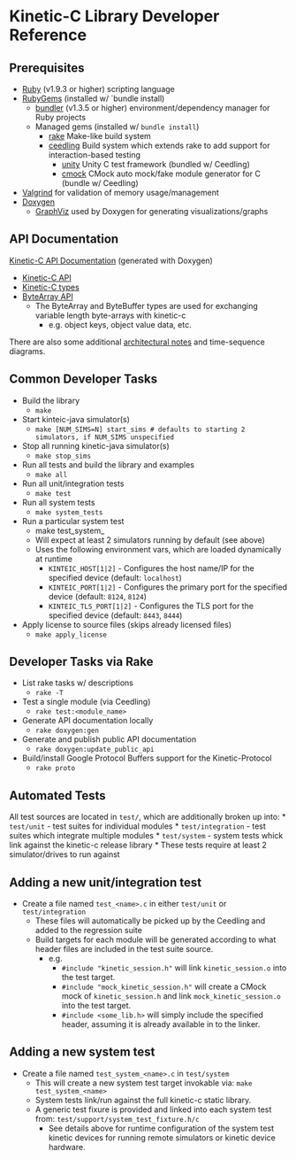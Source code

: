 Kinetic-C Library Developer Reference
=====================================

Prerequisites
-------------
* [Ruby](https://www.ruby-lang.org) (v1.9.3 or higher) scripting language
* [RubyGems](http://rubygems.org) (installed w/ `bundle install)
    * [bundler](http://bundler.io) (v1.3.5 or higher) environment/dependency manager for Ruby projects
    * Managed gems (installed w/ `bundle install`)
        * [rake](https://rubygems.org/gems/rake) Make-like build system
        * [ceedling](https://github.com/ThrowTheSwitch/Ceedling) Build system which extends rake to add support for interaction-based testing
            * [unity](https://github.com/ThrowTheSwitch/Unity) Unity C test framework (bundled w/ Ceedling)
            * [cmock](https://github.com/ThrowTheSwitch/CMock) CMock auto mock/fake module generator for C (bundle w/ Ceedling)
* [Valgrind](http://valgrind.org/) for validation of memory usage/management
* [Doxygen](https://github.com/doxygen)
    * [GraphViz](http://www.graphviz.org/) used by Doxygen for generating visualizations/graphs

API Documentation
-----------------
[Kinetic-C API Documentation](http://seagate.github.io/kinetic-c/) (generated with Doxygen)
* [Kinetic-C API](http://seagate.github.io/kinetic-c/kinetic__client_8h.html)
* [Kinetic-C types](http://seagate.github.io/kinetic-c/kinetic__types_8h.html)
* [ByteArray API](http://seagate.github.io/kinetic-c/byte__array_8h.html)
    * The ByteArray and ByteBuffer types are used for exchanging variable length byte-arrays with kinetic-c
        * e.g. object keys, object value data, etc.

There are also some additional [architectural notes](docs) and time-sequence diagrams.

[docs]: https://github.com/Seagate/kinetic-c/blob/master/docs/sequence_diagrams/arch_docs.md

Common Developer Tasks
----------------------
* Build the library
    * `make`
* Start kinteic-java simulator(s)
    * `make [NUM_SIMS=N] start_sims # defaults to starting 2 simulators, if NUM_SIMS unspecified`
* Stop all running kinetic-java simulator(s)
    * `make stop_sims`
* Run all tests and build the library and examples
    * `make all`
* Run all unit/integration tests
    * `make test`
* Run all system tests
    * `make system_tests`
* Run a particular system test
    * make test_system_<module>
    * Will expect at least 2 simulators running by default (see above)
    * Uses the following environment vars, which are loaded dynamically at runtime
        * `KINTEIC_HOST[1|2]` - Configures the host name/IP for the specified device (default: `localhost`)
        * `KINTEIC_PORT[1|2]` - Configures the primary port for the specified device (default: `8124`, `8124`)
        * `KINTEIC_TLS_PORT[1|2]` - Configures the TLS port for the specified device (default: `8443`, `8444`)
* Apply license to source files (skips already licensed files)
    * `make apply_license`

Developer Tasks via Rake
------------------------
* List rake tasks w/ descriptions
    * `rake -T`
* Test a single module (via Ceedling)
    * `rake test:<module_name>`
* Generate API documentation locally
    * `rake doxygen:gen`
* Generate and publish public API documentation
    * `rake doxygen:update_public_api`
* Build/install Google Protocol Buffers support for the Kinetic-Protocol
    * `rake proto`

Automated Tests
---------------
All test sources are located in `test/`, which are additionally broken up into:
    * `test/unit` - test suites for individual modules
    * `test/integration` - test suites which integrate multiple modules
    * `test/system` - system tests whick link against the kinetic-c release library
        * These tests require at least 2 simulator/drives to run against

Adding a new unit/integration test
----------------------------------
* Create a file named `test_<name>.c` in either `test/unit` or `test/integration`
    * These files will automatically be picked up by the Ceedling and added to the regression suite
    * Build targets for each module will be generated according to what header files are included in the test suite source.
        * e.g.
            * `#include "kinetic_session.h"` will link `kinetic_session.o` into the test target.
            * `#include "mock_kinetic_session.h"` will create a CMock mock of `kinetic_session.h` and link `mock_kinetic_session.o` into the test target.
            * `#include <some_lib.h>` will simply include the specified header, assuming it is already available in to the linker.

Adding a new system test
------------------------
* Create a file named `test_system_<name>.c` in `test/system`
    * This will create a new system test target invokable via: `make test_system_<name>`
    * System tests link/run against the full kinetic-c static library.
    * A generic test fixure is provided and linked into each system test from: `test/support/system_test_fixture.h/c`
        * See details above for runtime configuration of the system test kinetic devices for running remote simulators or kinetic device hardware.
